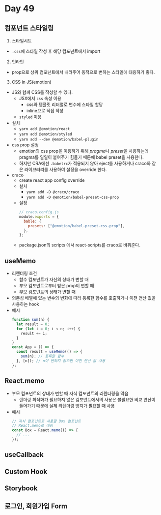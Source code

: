 # Day 49

## 컴포넌트 스타일링

1. 스타일시트

- `.css`에 스타일 작성 후 해당 컴포넌트에서 import

2. 인라인

- prop으로 상위 컴포넌트에서 내려주어 동적으로 변하는 스타일에 대응하기 좋다.

3. CSS in JS(emotion)

- JS와 함께 CSS를 작성할 수 있다.
  - JSX에서 `css` 속성 이용
    - css와 템플릿 리터럴로 변수에 스타일 할당
    - inline으로 직접 작성
  - `styled` 이용
- 설치
  - `yarn add @emotion/react`
  - `yarn add @emotion/styled`
  - `yarn add --dev @emotion/babel-plugin`
- css prop 설정
  - emotion의 css prop을 이용하기 위해 *pragma*나 *preset*을 사용하는데 pragma를 일일이 붙여주기 힘들기 때문에 babel preset을 사용한다.
  - 하지만 CRA에선 `.babelrc`가 적용되지 않아 eject를 사용하거나 craco와 같은 라이브러리를 사용하여 설정을 override 한다.
- craco
  - create react app config override
  - 설치
    - `yarn add -D @craco/craco`
    - `yarn add -D @emotion/babel-preset-css-prop`
  - 설정
    ```js
    // craco.config.js
    module.exports = {
      bable: {
        presets: ["@emotion/babel-preset-css-prop"],
      },
    };
    ```
  - package.json의 scripts 에서 react-scripts를 craco로 바꿔준다.

## useMemo

- 리렌더링 조건
  - 함수 컴포넌트가 자신의 상태가 변할 때
  - 부모 컴포넌트로부터 받은 prop이 변할 때
  - 부모 컴포넌트의 상태가 변할 때
- 의존성 배열에 있는 변수의 변화에 따라 등록한 함수를 호출하거나 이전 연산 값을 사용하는 hook
- 예시
  ```js
  function sum(n) {
    let result = 0;
    for (let i = 0; i < n; i++) {
      result += i;
    }
  }
  const App = () => {
    const result = useMemo(() => {
      sum(n); // 등록할 함수
    }, [n]); // n이 변하지 않으면 이전 연산 값 사용
  };
  ```

## React.memo

- 부모 컴포넌트의 상태가 변할 때 자식 컴포넌트의 리렌더링을 막음
  - 렌더링 최적화가 필요하지 않은 컴포넌트에서의 사용은 불필요한 비교 연산이 들어가기 때문에 실제 리렌더링 방지가 필요할 때 사용
- 예시
  ```js
  // 자식 컴포넌트로 사용할 Box 컴포넌트
  // React.memo로 래핑
  const Box = React.memo(() => {
    // ...
  });
  ```

## useCallback

## Custom Hook

## Storybook

## 로그인, 회원가입 Form
